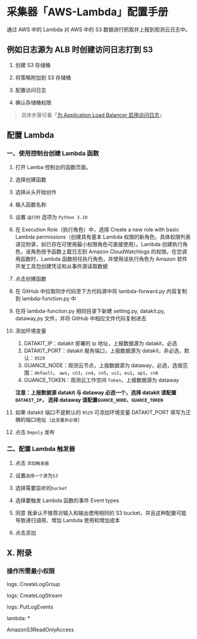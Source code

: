 # 采集器「AWS-Lambda」配置手册

通过 AWS 中的 Lambda 对 AWS 中的 S3 数据进行抓取并上报到观测云日志中。

## 例如日志源为 ALB 时创建访问日志打到 S3

1. 创建 S3 存储桶

2. 将策略附加到 S3 存储桶

3. 配置访问日志

4. 确认存储桶权限

> 具体步骤可看「[为 Application Load Balancer 启用访问日志]( https://docs.amazonaws.cn/elasticloadbalancing/latest/application/enable-access-logging.html)」

## 配置 Lambda

### 一、使用控制台创建 Lambda 函数

1. 打开 Lamba 控制台的函数页面。

2. 选择创建函数

3. 选择从头开始创作

4. 输入函数名称

5. 设置 `运行时` 选项为 `Python 3.10`

6. 在 Execution Role（执行角色）中，选择 Create a new role with basic Lambda permissions（创建具有基本 Lambda 权限的新角色，具体权限列表请见附录，如已存在可使用最小权限角色可直接使用）。Lambda 创建执行角色，该角色授予函数上载日志到 Amazon CloudWatchlogs 的权限。在您调用函数时，Lambda 函数担任执行角色，并使用该执行角色为 Amazon 软件开发工具包创建凭证和从事件源读取数据

7. 点击创建函数

8. 在 GitHub 中拉取同步代码至下方代码源中将 lambda-forward.py 内容复制到 lambda-function.py 中

9. 在将 lambda-function.py 相同目录下新建 setting.py, datakit.py, dataway,py 文件，并将 GitHub 中相应文件代码复制进去

10. 添加环境变量

    1. DATAKIT_IP：datakit 部署的 ip 地址，上报数据源为 datakit，必选
    2. DATAKIT_PORT：datakit 服务端口，上报数据源为 datakit，非必选，默认：`9529`
    3. GUANCE_NODE：观测云节点，上报数据源为 dataway，必选，选值范围：`default`， `aws`，`cn3`，`cn4`，`cn5`，`us1`，`eu1`，`ap1`，`cn6`
    4. GUANCE_TOKEN：观测云工作空间 `Token`，上报数据源为 dataway

    **注意：上报数据源 datakit 与 dataway 必选一个，选择 datakit 请配置`DATAKIT_IP`， 选择 dataway 请配置`GUANCE_NODE`、`GUANCE_TOKEN`**

11. 如果 datakit 端口不是默认的 `9529` 可添加环境变量 DATAKIT_PORT 填写为正确的端口地址（`此变量非必填`）

12. 点击 `Depoly` 发布

### 二、配置 Lambda 触发器

1. 点击 `添加触发器`

2. 设置`选择一个源`为`S3` 

3. 选择需要监听的`bucket`

4. 选择要触发 Lambda 函数的事件 Event types

5. 同意 我承认不推荐对输入和输出使用相同的 S3 bucket，并且这种配置可能导致递归调用、增加 Lambda 使用和增加成本

6. 点击添加

## X. 附录

### 操作所需最小权限

logs: CreateLogGroup

logs: CreateLogStream

logs: PutLogEvents

lambda: *

AmazonS3ReadOnlyAccess